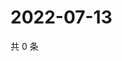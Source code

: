 # 2022-07-13

共 0 条

<!-- BEGIN WEIBO -->
<!-- 最后更新时间 Wed Jul 13 2022 22:08:22 GMT+0800 (China Standard Time) -->

<!-- END WEIBO -->
